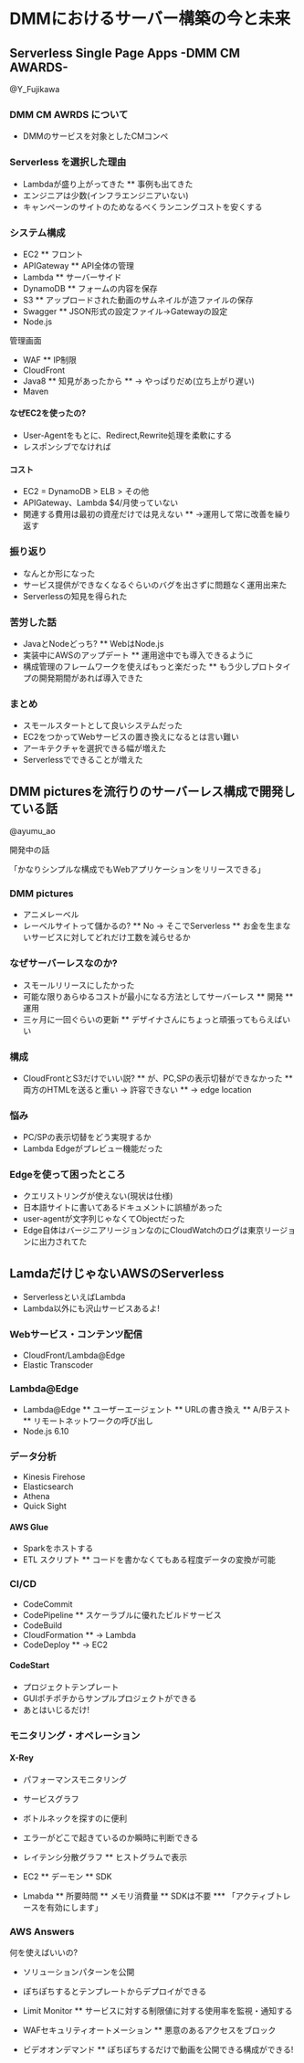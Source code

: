 # DMMにおけるサーバー構築の今と未来

## Serverless Single Page Apps -DMM CM AWARDS-

@Y_Fujikawa

### DMM CM AWRDS について

* DMMのサービスを対象としたCMコンペ

### Serverless を選択した理由

* Lambdaが盛り上がってきた
** 事例も出てきた
* エンジニアは少数(インフラエンジニアいない)
* キャンペーンのサイトのためなるべくランニングコストを安くする

### システム構成

* EC2
** フロント
* APIGateway
** API全体の管理
* Lambda
** サーバーサイド
* DynamoDB
** フォームの内容を保存 
* S3
** アップロードされた動画のサムネイルが造ファイルの保存
* Swagger
** JSON形式の設定ファイル→Gatewayの設定
* Node.js

管理画面

* WAF
** IP制限
* CloudFront
* Java8
** 知見があったから
** → やっぱりだめ(立ち上がり遅い)
* Maven

#### なぜEC2を使ったの?

* User-Agentをもとに、Redirect,Rewrite処理を柔軟にする
* レスポンシブでなければ

#### コスト

* EC2 = DynamoDB > ELB > その他
* APIGateway、Lambda $4/月使っていない
* 関連する費用は最初の資産だけでは見えない
** →運用して常に改善を繰り返す

### 振り返り

* なんとか形になった
* サービス提供ができなくなるぐらいのバグを出さずに問題なく運用出来た
* Serverlessの知見を得られた

### 苦労した話

* JavaとNodeどっち?
** WebはNode.js
* 実装中にAWSのアップデート
** 運用途中でも導入できるように
* 構成管理のフレームワークを使えばもっと楽だった
** もう少しプロトタイプの開発期間があれば導入できた

### まとめ

* スモールスタートとして良いシステムだった
* EC2をつかってWebサービスの置き換えになるとは言い難い
* アーキテクチャを選択できる幅が増えた
* Serverlessでできることが増えた


## DMM picturesを流行りのサーバーレス構成で開発している話

@ayumu_ao

開発中の話

「かなりシンプルな構成でもWebアプリケーションをリリースできる」

### DMM pictures

* アニメレーベル
* レーベルサイトって儲かるの?
** No → そこでServerless
** お金を生まないサービスに対してどれだけ工数を減らせるか

### なぜサーバーレスなのか?

* スモールリリースにしたかった
* 可能な限りあらゆるコストが最小になる方法としてサーバーレス
** 開発
** 運用
* 三ヶ月に一回ぐらいの更新
** デザイナさんにちょっと頑張ってもらえばいい

### 構成

* CloudFrontとS3だけでいい説?
** が、PC,SPの表示切替ができなかった
** 両方のHTMLを送ると重い → 許容できない
** → edge location

### 悩み

* PC/SPの表示切替をどう実現するか
* Lambda Edgeがプレビュー機能だった

### Edgeを使って困ったところ

* クエリストリングが使えない(現状は仕様)
* 日本語サイトに書いてあるドキュメントに誤植があった
* user-agentが文字列じゃなくてObjectだった
* Edge自体はバージニアリージョンなのにCloudWatchのログは東京リージョンに出力されてた


## LamdaだけじゃないAWSのServerless

* ServerlessといえばLambda
* Lambda以外にも沢山サービスあるよ!

### Webサービス・コンテンツ配信

* CloudFront/Lambda@Edge
* Elastic Transcoder

### Lambda@Edge

* Lambda@Edge
** ユーザーエージェント
** URLの書き換え
** A/Bテスト
** リモートネットワークの呼び出し
* Node.js 6.10

### データ分析

* Kinesis Firehose
* Elasticsearch
* Athena
* Quick Sight

#### AWS Glue

* Sparkをホストする
* ETL スクリプト
** コードを書かなくてもある程度データの変換が可能

### CI/CD

* CodeCommit
* CodePipeline
** スケーラブルに優れたビルドサービス
* CodeBuild
* CloudFormation
** → Lambda
* CodeDeploy
** → EC2

#### CodeStart

* プロジェクトテンプレート
* GUIポチポチからサンプルプロジェクトができる
* あとはいじるだけ!

### モニタリング・オペレーション

#### X-Rey

* パフォーマンスモニタリング
* サービスグラフ
* ボトルネックを探すのに便利
* エラーがどこで起きているのか瞬時に判断できる
* レイテンシ分散グラフ
** ヒストグラムで表示

* EC2
** デーモン
** SDK

* Lmabda
** 所要時間
** メモリ消費量
** SDKは不要
*** 「アクティブトレースを有効にします」

### AWS Answers

何を使えばいいの?

* ソリューションパターンを公開
* ぽちぽちするとテンプレートからデプロイができる

* Limit Monitor
** サービスに対する制限値に対する使用率を監視・通知する
* WAFセキュリティオートメーション
** 悪意のあるアクセスをブロック
* ビデオオンデマンド
** ぽちぽちするだけで動画を公開できる構成ができる!


